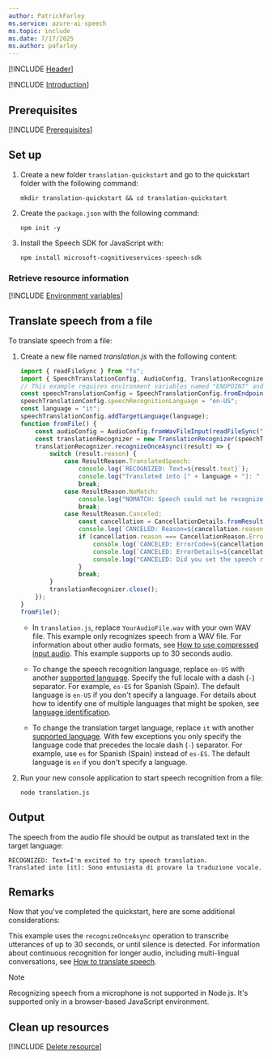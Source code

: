 ```yaml
---
author: PatrickFarley
ms.service: azure-ai-speech
ms.topic: include
ms.date: 7/17/2025
ms.author: pafarley
---
```


[!INCLUDE [Header](../../common/javascript.md)]

[!INCLUDE [Introduction](intro.md)]

## Prerequisites

[!INCLUDE [Prerequisites](../../common/azure-prerequisites.md)]

## Set up

1. Create a new folder `translation-quickstart` and go to the quickstart folder with the following command:

    ```shell
    mkdir translation-quickstart && cd translation-quickstart
    ```
    
1. Create the `package.json` with the following command:

    ```shell
    npm init -y
    ```

1. Install the Speech SDK for JavaScript with:

    ```console
    npm install microsoft-cognitiveservices-speech-sdk
    ```

### Retrieve resource information

[!INCLUDE [Environment variables](../../common/environment-variables.md)]

## Translate speech from a file 

To translate speech from a file:

1. Create a new file named *translation.js* with the following content:

    ```javascript
    import { readFileSync } from "fs";
    import { SpeechTranslationConfig, AudioConfig, TranslationRecognizer, ResultReason, CancellationDetails, CancellationReason } from "microsoft-cognitiveservices-speech-sdk";
    // This example requires environment variables named "ENDPOINT" and "SPEECH_KEY"
    const speechTranslationConfig = SpeechTranslationConfig.fromEndpoint(new URL(process.env.ENDPOINT), process.env.SPEECH_KEY);
    speechTranslationConfig.speechRecognitionLanguage = "en-US";
    const language = "it";
    speechTranslationConfig.addTargetLanguage(language);
    function fromFile() {
        const audioConfig = AudioConfig.fromWavFileInput(readFileSync("YourAudioFile.wav"));
        const translationRecognizer = new TranslationRecognizer(speechTranslationConfig, audioConfig);
        translationRecognizer.recognizeOnceAsync((result) => {
            switch (result.reason) {
                case ResultReason.TranslatedSpeech:
                    console.log(`RECOGNIZED: Text=${result.text}`);
                    console.log("Translated into [" + language + "]: " + result.translations.get(language));
                    break;
                case ResultReason.NoMatch:
                    console.log("NOMATCH: Speech could not be recognized.");
                    break;
                case ResultReason.Canceled:
                    const cancellation = CancellationDetails.fromResult(result);
                    console.log(`CANCELED: Reason=${cancellation.reason}`);
                    if (cancellation.reason === CancellationReason.Error) {
                        console.log(`CANCELED: ErrorCode=${cancellation.ErrorCode}`);
                        console.log(`CANCELED: ErrorDetails=${cancellation.errorDetails}`);
                        console.log("CANCELED: Did you set the speech resource key and region values?");
                    }
                    break;
            }
            translationRecognizer.close();
        });
    }
    fromFile();
    ```

    - In `translation.js`, replace `YourAudioFile.wav` with your own WAV file. This example only recognizes speech from a WAV file. For information about other audio formats, see [How to use compressed input audio](~/articles/ai-services/speech-service/how-to-use-codec-compressed-audio-input-streams.md). This example supports up to 30 seconds audio.

    - To change the speech recognition language, replace `en-US` with another [supported language](~/articles/ai-services/speech-service/language-support.md?tabs=stt#supported-languages). Specify the full locale with a dash (`-`) separator. For example, `es-ES` for Spanish (Spain). The default language is `en-US` if you don't specify a language. For details about how to identify one of multiple languages that might be spoken, see [language identification](~/articles/ai-services/speech-service/language-identification.md).

    - To change the translation target language, replace `it` with another [supported language](~/articles/ai-services/speech-service/language-support.md?tabs=speech-translation#supported-languages). With few exceptions you only specify the language code that precedes the locale dash (`-`) separator. For example, use `es` for Spanish (Spain) instead of `es-ES`. The default language is `en` if you don't specify a language.

1. Run your new console application to start speech recognition from a file:

    ```console
    node translation.js
    ```

## Output 

The speech from the audio file should be output as translated text in the target language:

```console
RECOGNIZED: Text=I'm excited to try speech translation.
Translated into [it]: Sono entusiasta di provare la traduzione vocale.
```

## Remarks

Now that you've completed the quickstart, here are some additional considerations:

This example uses the `recognizeOnceAsync` operation to transcribe utterances of up to 30 seconds, or until silence is detected. For information about continuous recognition for longer audio, including multi-lingual conversations, see [How to translate speech](~/articles/ai-services/speech-service/how-to-translate-speech.md).

> [!NOTE]
> Recognizing speech from a microphone is not supported in Node.js. It's supported only in a browser-based JavaScript environment. 

## Clean up resources

[!INCLUDE [Delete resource](../../common/delete-resource.md)]

